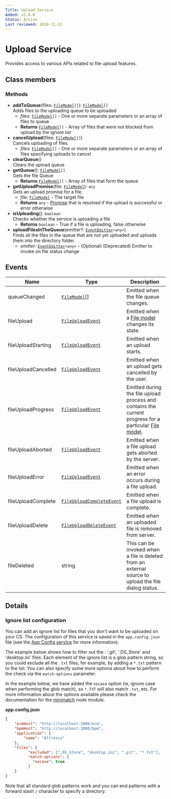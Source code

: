 ```yaml
---
Title: Upload Service
Added: v2.0.0
Status: Active
Last reviewed: 2018-11-12
---
```


# Upload Service

Provides access to various APIs related to file upload features.

## Class members

### Methods

-   **addToQueue**(files: [`FileModel`](../../lib/core/models/file.model.ts)`[]`): [`FileModel`](../../lib/core/models/file.model.ts)`[]`<br/>
    Adds files to the uploading queue to be uploaded
    -   _files:_ [`FileModel`](../../lib/core/models/file.model.ts)`[]`  - One or more separate parameters or an array of files to queue
    -   **Returns** [`FileModel`](../../lib/core/models/file.model.ts)`[]` - Array of files that were not blocked from upload by the ignore list
-   **cancelUpload**(files: [`FileModel`](../../lib/core/models/file.model.ts)`[]`)<br/>
    Cancels uploading of files.
    -   _files:_ [`FileModel`](../../lib/core/models/file.model.ts)`[]`  - One or more separate parameters or an array of files specifying uploads to cancel
-   **clearQueue**()<br/>
    Clears the upload queue
-   **getQueue**(): [`FileModel`](../../lib/core/models/file.model.ts)`[]`<br/>
    Gets the file Queue
    -   **Returns** [`FileModel`](../../lib/core/models/file.model.ts)`[]` - Array of files that form the queue
-   **getUploadPromise**(file: [`FileModel`](../../lib/core/models/file.model.ts)): `any`<br/>
    Gets an upload promise for a file.
    -   _file:_ [`FileModel`](../../lib/core/models/file.model.ts)  - The target file
    -   **Returns** `any` - [Promise](https://developer.mozilla.org/en-US/docs/Web/JavaScript/Guide/Using_promises) that is resolved if the upload is successful or error otherwise
-   **isUploading**(): `boolean`<br/>
    Checks whether the service is uploading a file.
    -   **Returns** `boolean` - True if a file is uploading, false otherwise
-   **uploadFilesInTheQueue**(emitter?: [`EventEmitter`](https://angular.io/api/core/EventEmitter)`<any>`)<br/>
    Finds all the files in the queue that are not yet uploaded and uploads them into the directory folder.
    -   _emitter:_ [`EventEmitter`](https://angular.io/api/core/EventEmitter)`<any>`  - (Optional) (Deprecated) Emitter to invoke on file status change

## Events

| Name | Type | Description |
| ---- | ---- | ----------- |
| queueChanged | [`FileModel`](../../lib/core/models/file.model.ts)\[] | Emitted when the file queue changes. |
| fileUpload | [`FileUploadEvent`](../../lib/core/events/file.event.ts) | Emitted when a [File model](../../lib/core/models/file.model.ts) changes its state. |
| fileUploadStarting | [`FileUploadEvent`](../../lib/core/events/file.event.ts) | Emitted when an upload starts. |
| fileUploadCancelled | [`FileUploadEvent`](../../lib/core/events/file.event.ts) | Emitted when an upload gets cancelled by the user. |
| fileUploadProgress | [`FileUploadEvent`](../../lib/core/events/file.event.ts) | Emitted during the file upload process and contains the current progress for a particular [File model](../../lib/core/models/file.model.ts). |
| fileUploadAborted | [`FileUploadEvent`](../../lib/core/events/file.event.ts) | Emitted when a file upload gets aborted by the server. |
| fileUploadError | [`FileUploadEvent`](../../lib/core/events/file.event.ts) | Emitted when an error occurs during a file upload. |
| fileUploadComplete | [`FileUploadCompleteEvent`](../../lib/core/events/file.event.ts) | Emitted when a file upload is complete. |
| fileUploadDelete | [`FileUploadDeleteEvent`](../../lib/core/events/file.event.ts) | Emitted when an uploaded file is removed from server. |
| fileDeleted | string | This can be invoked when a file is deleted from an external source to upload the file dialog status. |

## Details

### Ignore list configuration

You can add an ignore list for files that you don't want to be uploaded on your CS.
The configuration of this service is saved in the `app.config.json` file
(see the [App Config service](app-config.service.md) for more information).

The example below shows how to filter out the : '.git', '.DS_Store' and 'desktop.ini' files.
Each element of the ignore list is a glob pattern string, so you could exclude all the `.txt`
files, for example, by adding a `*.txt` pattern to the list.
You can also specify some more options about how to perform the check via the `match-options` parameter.

In the example below, we have added the `nocase` option (ie, ignore case when performing the
glob match), so `*.TXT` will also match `.txt`, etc.
For more information about the options available please check the documentation for the
[minimatch](https://www.npmjs.com/package/minimatch#options)
node module.

**app.config.json**

```json
{
    "ecmHost": "http://localhost:3000/ecm",
    "bpmHost": "http://localhost:3000/bpm",
    "application": {
        "name": "Alfresco"
    },
    "files": {
          "excluded": [".DS_Store", "desktop.ini", ".git", "*.txt"],
          "match-options": {
            "nocase": true
          }
    }
}
```

Note that all standard glob patterns work and you can end patterns with a forward
slash `/` character to specify a directory.
